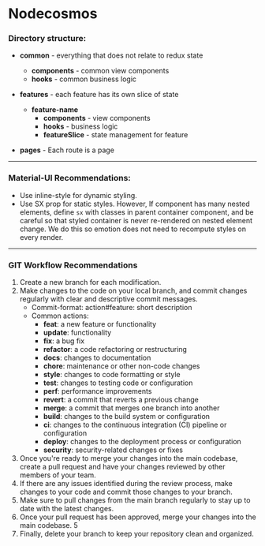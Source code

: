 # Nodecosmos

### Directory structure: 
*  **common** - everything that does not relate to redux state
   * **components** - common view components
   * **hooks** - common business logic

*  **features** - each feature has its own slice of state
   * **feature-name**
       *  **components** - view components
       *  **hooks** - business logic
       *  **featureSlice** - state management for feature
*  **pages** - Each route is a page

---
### Material-UI Recommendations:

* Use inline-style for dynamic styling.
* Use SX prop for static styles. However, If component has many nested elements, define `sx` 
with classes in parent container component, and be careful so that styled container is never re-rendered 
on nested element change. We do this so emotion does not need to recompute styles on every render.

---
### GIT Workflow Recommendations

1) Create a new branch for each modification.
2) Make changes to the code on your local branch, and commit changes regularly with clear and descriptive commit messages.
   * Commit-format: action#feature: short description
   * Common actions:
     * **feat**: a new feature or functionality
     * **update**: functionality
     * **fix**: a bug fix
     * **refactor**: a code refactoring or restructuring
     * **docs**: changes to documentation
     * **chore**: maintenance or other non-code changes
     * **style**: changes to code formatting or style
     * **test**: changes to testing code or configuration
     * **perf**: performance improvements
     * **revert**: a commit that reverts a previous change
     * **merge**: a commit that merges one branch into another
     * **build**: changes to the build system or configuration
     * **ci**: changes to the continuous integration (CI) pipeline or configuration
     * **deploy**: changes to the deployment process or configuration
     * **security**: security-related changes or fixes
3) Once you're ready to merge your changes into the main codebase, create a pull request and have your changes reviewed by other members of your team.
4) If there are any issues identified during the review process, make changes to your code and commit those changes to your branch.
5) Make sure to pull changes from the main branch regularly to stay up to date with the latest changes.
6) Once your pull request has been approved, merge your changes into the main codebase. 5
7) Finally, delete your branch to keep your repository clean and organized.
